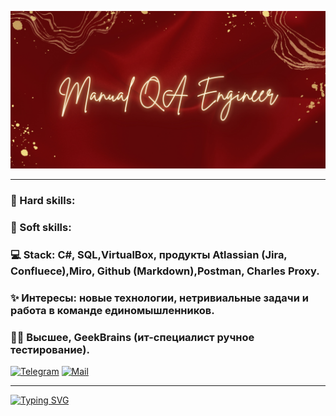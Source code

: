 ![Image alt](2.jpg)

---
### 🗿 Hard skills:  
### 🌿 Soft skills:
### 💻 Stack: C#, SQL,VirtualBox, продукты Atlassian (Jira, Confluece),Miro, Github (Markdown),Postman, Charles Proxy.
### ✨ Интересы: новые технологии, нетривиальные задачи и работа в команде единомышленников. 
### 👩‍🎓 Высшее, GeekBrains (ит-специалист ручное тестирование).

[![Telegram](https://img.shields.io/badge/Telegram-2CA5E0?style=for-the-badge&logo=telegram&logoColor=white)](https://t.me/AnastasiiaKonkovaTr "Кликни на меня")
[![Mail](https://img.shields.io/badge/Mail.ru-%233780F1.svg?style=for-the-badge&logoColor=white)](mailto:anastasiya.komova@mail.ru "или на меня")

---
[![Typing SVG](https://readme-typing-svg.herokuapp.com?color=%A52A2A&lines=Активно+ищу+удаленную+работу)](https://git.io/typing-svg)
